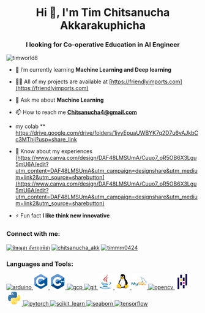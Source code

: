 <h1 align="center">Hi 👋, I'm Tim Chitsanucha Akkarakuphicha</h1>
<h3 align="center">I looking for Co-operative Education in AI Engineer</h3>

<p align="left"> <img src="https://komarev.com/ghpvc/?username=timworld8&label=Profile%20views&color=0e75b6&style=plastic" alt="timworld8" /> </p>



- 🌱 I’m currently learning **Machine Learning and Deep learning**

- 👨‍💻 All of my projects are available at [https://friendlyimports.com](https://friendlyimports.com)

- 💬 Ask me about **Machine Learning**

- 📫 How to reach me **Chitsanucha4@gmail.com**
- my colab ** https://drive.google.com/drive/folders/1iyyEpuaUWBYK7q2D7u6vAJkbCc3MThji?usp=share_link 

- 📄 Know about my experiences [https://www.canva.com/design/DAF48LMSUmA/Cuuo7_oR5OB6X3Lgu5mU6A/edit?utm_content=DAF48LMSUmA&utm_campaign=designshare&utm_medium=link2&utm_source=sharebutton](https://www.canva.com/design/DAF48LMSUmA/Cuuo7_oR5OB6X3Lgu5mU6A/edit?utm_content=DAF48LMSUmA&utm_campaign=designshare&utm_medium=link2&utm_source=sharebutton)

- ⚡ Fun fact **I like think new innovative**

<h3 align="left">Connect with me:</h3>
<p align="left">
<a href="https://fb.com/ชิษณุชา อัครกุลพิชา" target="blank"><img align="center" src="https://raw.githubusercontent.com/rahuldkjain/github-profile-readme-generator/master/src/images/icons/Social/facebook.svg" alt="ชิษณุชา อัครกุลพิชา" height="30" width="40" /></a>
<a href="https://instagram.com/chitsanucha_akk" target="blank"><img align="center" src="https://raw.githubusercontent.com/rahuldkjain/github-profile-readme-generator/master/src/images/icons/Social/instagram.svg" alt="chitsanucha_akk" height="30" width="40" /></a>
<a href="https://discord.gg/timmm0424" target="blank"><img align="center" src="https://raw.githubusercontent.com/rahuldkjain/github-profile-readme-generator/master/src/images/icons/Social/discord.svg" alt="timmm0424" height="30" width="40" /></a>
</p>

<h3 align="left">Languages and Tools:</h3>
<p align="left"> <a href="https://www.arduino.cc/" target="_blank" rel="noreferrer"> <img src="https://cdn.worldvectorlogo.com/logos/arduino-1.svg" alt="arduino" width="40" height="40"/> </a> <a href="https://www.cprogramming.com/" target="_blank" rel="noreferrer"> <img src="https://raw.githubusercontent.com/devicons/devicon/master/icons/c/c-original.svg" alt="c" width="40" height="40"/> </a> <a href="https://www.w3schools.com/cpp/" target="_blank" rel="noreferrer"> <img src="https://raw.githubusercontent.com/devicons/devicon/master/icons/cplusplus/cplusplus-original.svg" alt="cplusplus" width="40" height="40"/> </a> <a href="https://cloud.google.com" target="_blank" rel="noreferrer"> <img src="https://www.vectorlogo.zone/logos/google_cloud/google_cloud-icon.svg" alt="gcp" width="40" height="40"/> </a> <a href="https://git-scm.com/" target="_blank" rel="noreferrer"> <img src="https://www.vectorlogo.zone/logos/git-scm/git-scm-icon.svg" alt="git" width="40" height="40"/> </a> <a href="https://www.java.com" target="_blank" rel="noreferrer"> <img src="https://raw.githubusercontent.com/devicons/devicon/master/icons/java/java-original.svg" alt="java" width="40" height="40"/> </a> <a href="https://www.linux.org/" target="_blank" rel="noreferrer"> <img src="https://raw.githubusercontent.com/devicons/devicon/master/icons/linux/linux-original.svg" alt="linux" width="40" height="40"/> </a> <a href="https://www.mysql.com/" target="_blank" rel="noreferrer"> <img src="https://raw.githubusercontent.com/devicons/devicon/master/icons/mysql/mysql-original-wordmark.svg" alt="mysql" width="40" height="40"/> </a> <a href="https://opencv.org/" target="_blank" rel="noreferrer"> <img src="https://www.vectorlogo.zone/logos/opencv/opencv-icon.svg" alt="opencv" width="40" height="40"/> </a> <a href="https://pandas.pydata.org/" target="_blank" rel="noreferrer"> <img src="https://raw.githubusercontent.com/devicons/devicon/2ae2a900d2f041da66e950e4d48052658d850630/icons/pandas/pandas-original.svg" alt="pandas" width="40" height="40"/> </a> <a href="https://www.python.org" target="_blank" rel="noreferrer"> <img src="https://raw.githubusercontent.com/devicons/devicon/master/icons/python/python-original.svg" alt="python" width="40" height="40"/> </a> <a href="https://pytorch.org/" target="_blank" rel="noreferrer"> <img src="https://www.vectorlogo.zone/logos/pytorch/pytorch-icon.svg" alt="pytorch" width="40" height="40"/> </a> <a href="https://scikit-learn.org/" target="_blank" rel="noreferrer"> <img src="https://upload.wikimedia.org/wikipedia/commons/0/05/Scikit_learn_logo_small.svg" alt="scikit_learn" width="40" height="40"/> </a> <a href="https://seaborn.pydata.org/" target="_blank" rel="noreferrer"> <img src="https://seaborn.pydata.org/_images/logo-mark-lightbg.svg" alt="seaborn" width="40" height="40"/> </a> <a href="https://www.tensorflow.org" target="_blank" rel="noreferrer"> <img src="https://www.vectorlogo.zone/logos/tensorflow/tensorflow-icon.svg" alt="tensorflow" width="40" height="40"/> </a> </p>




